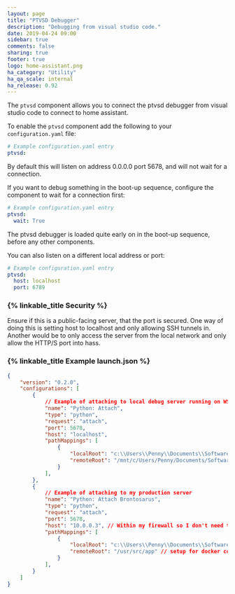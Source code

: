 ```yaml
---
layout: page
title: "PTVSD Debugger"
description: "Debugging from visual studio code."
date: 2019-04-24 09:00
sidebar: true
comments: false
sharing: true
footer: true
logo: home-assistant.png
ha_category: "Utility"
ha_qa_scale: internal
ha_release: 0.92
---
```


The `ptvsd` component allows you to connect the ptvsd debugger from visual studio code to connect to home assistant.

To enable the `ptvsd` component add the following to your `configuration.yaml` file:

```yaml
# Example configuration.yaml entry
ptvsd:
```

By default this will listen on address 0.0.0.0 port 5678, and will not wait for a connection.

If you want to debug something in the boot-up sequence, configure the component to wait for a connection first:

```yaml
# Example configuration.yaml entry
ptvsd:
  wait: True
```

The ptvsd debugger is loaded quite early on in the boot-up sequence, before any other components.

You can also listen on a different local address or port:

```yaml
# Example configuration.yaml entry
ptvsd:
  host: localhost
  port: 6789
```

### {% linkable_title Security %}

Ensure if this is a public-facing server, that the port is secured. One way of doing this is setting host to localhost and only allowing SSH tunnels in. Another would be to only access the server from the local network and only allow the HTTP/S port into hass.

### {% linkable_title Example launch.json %}

```json
{
    "version": "0.2.0",
    "configurations": [        
        {
            // Example of attaching to local debug server running on WSL
            "name": "Python: Attach",
            "type": "python",
            "request": "attach",
            "port": 5678,
            "host": "localhost",
            "pathMappings": [
                {
                    "localRoot": "c:\\Users\\Penny\\Documents\\Software\\home-assistant\\",
                    "remoteRoot": "/mnt/c/Users/Penny/Documents/Software/home-assistant" 
                }
            ],            
        },
        {
            // Example of attaching to my production server
            "name": "Python: Attach Brontosarus",
            "type": "python",
            "request": "attach",
            "port": 5678,
            "host": "10.0.0.3", // Within my firewall so I don't need to secure the port.
            "pathMappings": [
                {
                    "localRoot": "c:\\Users\\Penny\\Documents\\Software\\home-assistant\\",
                    "remoteRoot": "/usr/src/app" // setup for docker container.
                }
            ],            
        }
    ]
}
```